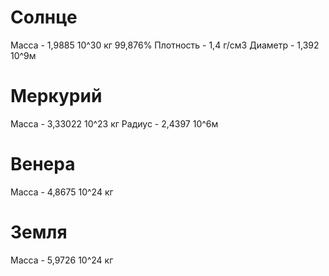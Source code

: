 # Солнце
Масса - 1,9885 10^30 кг 99,876%
Плотность - 1,4 г/см3
Диаметр - 1,392 10^9м

# Меркурий
Масса - 3,33022 10^23 кг
Радиус - 2,4397 10^6м

# Венера
Масса - 4,8675 10^24 кг

# Земля
Масса - 5,9726 10^24 кг